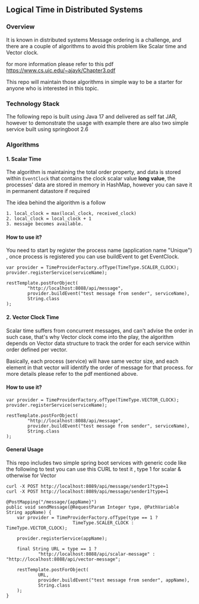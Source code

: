 ## Logical Time in Distributed Systems

###    Overview
It is known in distributed systems Message ordering is a challenge, and there are a couple of algorithms to avoid this problem like Scalar time and Vector clock.

for more information please refer to this pdf https://www.cs.uic.edu/~ajayk/Chapter3.pdf

This repo will maintain those algorithms in simple way to be a starter for anyone who is interested in this topic.


###    Technology Stack 
The following repo is built using Java 17 and delivered as self fat JAR, however to demonstrate the usage with example there are also two simple service built using springboot 2.6


###     Algorithms 
#### 1. Scalar Time 
The algorithm is maintaining the total order property, and data is stored within `EventClock` that contains the clock scalar value **long value**, 
the processes' data are stored in memory in HashMap, however you can save it in permanent datastore if required 

The idea behind the algorithm is a follow
````
1. local_clock = max(local_clock, received_clock)
2. local_clock = local_clock + 1
3. message becomes available.
````

#### How to use it?
You need to start by register the process name (application name "Unique") , once process is registered you can use buildEvent to get EventClock. 
````
var provider = TimeProviderFactory.ofType(TimeType.SCALER_CLOCK);
provider.registerService(serviceName);

restTemplate.postForObject(
        "http://localhost:8088/api/message",
        provider.buildEvent("test message from sender", serviceName),
        String.class
);
````

#### 2. Vector Clock Time 
Scalar time suffers from concurrent messages, and can't advise the order in such case, 
that's why Vector clock come into the play, the algorithm depends on Vector data structure to track the order for each service within order defined per vector.

Basically, each process (service) will have same vector size, and each element in that vector will identify the order of message for that process.
for more details please refer to the pdf mentioned above.

#### How to use it?
````
var provider = TimeProviderFactory.ofType(TimeType.VECTOR_CLOCK);
provider.registerService(serviceName);

restTemplate.postForObject(
        "http://localhost:8088/api/message",
        provider.buildEvent("test message from sender", serviceName),
        String.class
);
````


#### General Usage 
This repo includes two simple spring boot services with generic code like the following to test 
you can use this CURL to test it , type 1 for scalar & otherwise for Vector
````
curl -X POST http://localhost:8089/api/message/sender1?type=1
curl -X POST http://localhost:8089/api/message/sender1?type=1
````

````
@PostMapping("/message/{appName}")
public void sendMessage(@RequestParam Integer type, @PathVariable String appName) {
    var provider = TimeProviderFactory.ofType(type == 1 ? 
                         TimeType.SCALER_CLOCK : TimeType.VECTOR_CLOCK);
    
    provider.registerService(appName);

    final String URL = type == 1 ?
            "http://localhost:8088/api/scalar-message" : "http://localhost:8088/api/vector-message";

    restTemplate.postForObject(
            URL,
            provider.buildEvent("test message from sender", appName),
            String.class
    );
}
````